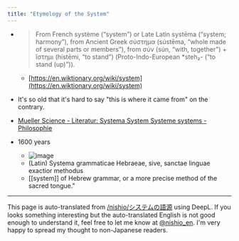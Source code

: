 ```yaml
---
title: "Etymology of the System"
---
```


- > From French système (“system”) or Late Latin systēma (“system; harmony”), from Ancient Greek σύστημα (sústēma, “whole made of several parts or members”), from σύν (sún, “with, together”) + ἵστημι (hístēmi, “to stand”) (Proto-Indo-European *steh₂- (“to stand (up)”)).
    - [https://en.wiktionary.org/wiki/system](https://en.wiktionary.org/wiki/system)
- It's so old that it's hard to say "this is where it came from" on the contrary.

- [Mueller Science - Literatur: Systema System Systeme systems - Philosophie](http://www.muellerscience.com/SPEZIALITAETEN/System/Lit.System%281556-2001%29.htm)
- 1600 years
    - ![image](https://gyazo.com/26364e43ec66482fdfdf824f68af5434/thumb/1000)
    - (Latin) Systema grammaticae Hebraeae, sive, sanctae linguae exactior methodus
    - [[system]] of Hebrew grammar, or a more precise method of the sacred tongue."

---
This page is auto-translated from [/nishio/システムの語源](https://scrapbox.io/nishio/システムの語源) using DeepL. If you looks something interesting but the auto-translated English is not good enough to understand it, feel free to let me know at [@nishio_en](https://twitter.com/nishio_en). I'm very happy to spread my thought to non-Japanese readers.
